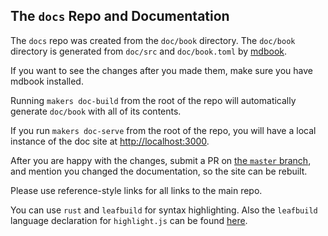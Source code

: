 ## The `docs` Repo and Documentation
The `docs` repo was created from the `doc/book` directory.
The `doc/book` directory is generated from `doc/src` and `doc/book.toml` by [mdbook](https://github.com/rust-lang/mdBook).

If you want to see the changes after you made them, make sure you have mdbook installed. 

Running `makers doc-build` from the root of the repo will automatically
generate `doc/book` with all of its contents.

If you run `makers doc-serve` from the root of the repo, you will have a
local instance of the doc site at [http://localhost:3000](http://localhost:3000).

After you are happy with the changes, submit a PR on
[the `master` branch][master_branch],
and mention you changed the documentation, so the site can be rebuilt.

Please use reference-style links for all links to the main repo.

You can use `rust` and `leafbuild` for syntax highlighting.
Also the `leafbuild` language declaration for `highlight.js` can be found [here][leafbuild_highlight]. 

[master_branch]: https://github.com/leafbuild/leafbuild/tree/master
[leafbuild_highlight]: https://github.com/leafbuild/leafbuild/blob/master/doc/leafbuild_highlight.js